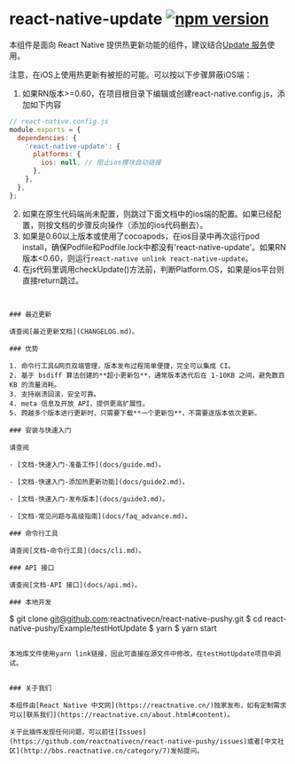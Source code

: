 # react-native-update [![npm version](https://badge.fury.io/js/react-native-update.svg)](http://badge.fury.io/js/react-native-update)

本组件是面向 React Native 提供热更新功能的组件，建议结合[Update 服务](https://update.reactnative.cn/)使用。

注意，在iOS上使用热更新有被拒的可能。可以按以下步骤屏蔽iOS端：  

1. 如果RN版本>=0.60，在项目根目录下编辑或创建react-native.config.js，添加如下内容
```js
// react-native.config.js
module.exports = {
  dependencies: {
    'react-native-update': {
      platforms: {
        ios: null, // 阻止ios模块自动链接
      },
    },
  },
};
```
2. 如果在原生代码端尚未配置，则跳过下面文档中的ios端的配置。如果已经配置，则按文档的步骤反向操作（添加的ios代码删去）。
3. 如果是0.60以上版本或使用了cocoapods，在ios目录中再次运行pod install，确保Podfile和Podfile.lock中都没有'react-native-update'。如果RN版本<0.60，则运行`react-native unlink react-native-update`。
4. 在js代码里调用checkUpdate()方法前，判断Platform.OS，如果是ios平台则直接return跳过。
```


### 最近更新

请查阅[最近更新文档](CHANGELOG.md)。

### 优势

1. 命令行工具&网页双端管理，版本发布过程简单便捷，完全可以集成 CI。
2. 基于 bsdiff 算法创建的**超小更新包**，通常版本迭代后在 1-10KB 之间，避免数百 KB 的流量消耗。
3. 支持崩溃回滚，安全可靠。
4. meta 信息及开放 API，提供更高扩展性。
5. 跨越多个版本进行更新时，只需要下载**一个更新包**，不需要逐版本依次更新。

### 安装与快速入门

请查阅

- [文档-快速入门-准备工作](docs/guide.md)。

- [文档-快速入门-添加热更新功能](docs/guide2.md)。

- [文档-快速入门-发布版本](docs/guide3.md)。

- [文档-常见问题与高级指南](docs/faq_advance.md)。

### 命令行工具

请查阅[文档-命令行工具](docs/cli.md)。

### API 接口

请查阅[文档-API 接口](docs/api.md)。

### 本地开发

```
$ git clone git@github.com:reactnativecn/react-native-pushy.git
$ cd react-native-pushy/Example/testHotUpdate
$ yarn
$ yarn start
```

本地库文件使用yarn link链接，因此可直接在源文件中修改，在testHotUpdate项目中调试。


### 关于我们

本组件由[React Native 中文网](https://reactnative.cn/)独家发布，如有定制需求可以[联系我们](https://reactnative.cn/about.html#content)。

关于此插件发现任何问题，可以前往[Issues](https://github.com/reactnativecn/react-native-pushy/issues)或者[中文社区](http://bbs.reactnative.cn/category/7)发帖提问。
